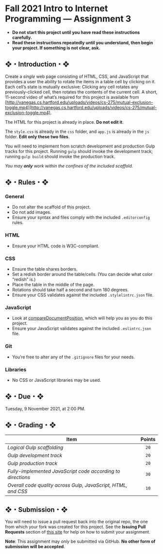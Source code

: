 # Fall 2021 Intro to Internet Programming — Assignment 3

* **Do not start this project until you have read these instructions carefully.**  
* **Read these instructions repeatedly until you understand, then begin your project. If something is not clear, ask.**  

## ❖・Introduction・❖
Create a *single* web page consisting of HTML, CSS, and JavaScript that provides a user the ability to rotate the items in a table cell by clicking on it. Each cell’s state is mutually exclusive: Clicking any cell rotates any previously-clicked cell, then rotates the contents of the current cell. A short, 11-second video of what’s required for this project is available from [http://vanegas.cs.hartford.edu/uploads/videos/cs-275/mutual-exclusion-toggle.mp4](http://vanegas.cs.hartford.edu/uploads/videos/cs-275/mutual-exclusion-toggle.mp4).

The HTML for this project is already in place. **Do not edit it**.

The `style.css` is already in the `css` folder, and `app.js` is already in the `js` folder. **Edit only these two files**.

You will need to implement from scratch development and production Gulp tracks for this project. Running `gulp` should invoke the development track; running `gulp build` should invoke the production track.

_You may **only** work within the confines of the included scaffold._

## ❖・Rules・❖
### General
* Do not alter the scaffold of this project.
* Do not add images.
* Ensure your syntax and files comply with the included `.editorconfig` rules.

### HTML
* Ensure your HTML code is W3C-compliant.

### CSS
* Ensure the table shares borders.
* Set a redish border around the table/cells. (You can decide what color “redish” is.)
* Place the table in the middle of the page.
* Rotations should take half a second and turn 180 degrees.
* Ensure your CSS validates against the included `.stylelintrc.json` file.

### JavaScript
* Look at [compareDocumentPosition](https://developer.mozilla.org/en-US/docs/Web/API/Node/compareDocumentPosition), which will help you as you do this project.
* Ensure your JavaScript validates against the included `.eslintrc.json` file.

### Git
* You’re free to alter any of the `.gitignore` files for your needs.

### Libraries
* No CSS or JavaScript libraries may be used.

## ❖・Due・❖
Tuesday, 9 November 2021, at 2:00 PM.

## ❖・Grading・❖
| Item                                                          | Points |
| ------------------------------------------------------------- | :----: |
| *Logical Gulp scaffolding*                                    |  `20`  |
| *Gulp development track*                                      |  `20`  |
| *Gulp production track*                                       |  `20`  |
| *Fully-implemented JavaScript code according to directions*   |  `30`  |
| *Overall code quality across Gulp, JavaScript, HTML, and CSS* |  `10`  |

## ❖・Submission・❖
You will need to issue a pull request back into the original repo, the one from which your fork was created for this project. See the **Issuing Pull Requests** section of [this site](http://code-warrior.github.io/tutorials/git/github/index.html) for help on how to submit your assignment.

**Note**: This assignment may *only* be submitted via GitHub. **No other form of submission will be accepted**.
